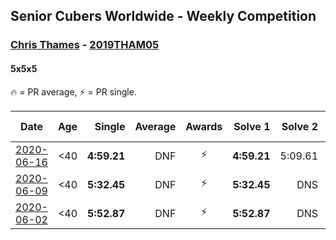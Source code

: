 ## Senior Cubers Worldwide - Weekly Competition
### [Chris Thames](../chris_thames.md) - [2019THAM05](https://www.worldcubeassociation.org/persons/2019THAM05?event=555)
#### 5x5x5

🔥 = PR average, ⚡ = PR single.

| Date | Age | Single | Average | Awards | Solve 1 | Solve 2 | Solve 3 | Solve 4 | Solve 5 | Video |
| :--: | :--: | --: | --: | :--: | --: | --: | --: | --: | --: | :-- |
| [2020-06-16](../../results/555/2020-06-16.md) | <40 | **4:59.21** | DNF | ⚡ | **4:59.21** | 5:09.61 | DNS | DNS | DNS | [Link](https://www.facebook.com/events/256188575607890/permalink/259059621987452/) |
| [2020-06-09](../../results/555/2020-06-09.md) | <40 | **5:32.45** | DNF | ⚡ | **5:32.45** | DNS | DNS | DNS | DNS | [Link](https://www.facebook.com/events/1130228284009045/permalink/1133643713667502/) |
| [2020-06-02](../../results/555/2020-06-02.md) | <40 | **5:52.87** | DNF | ⚡ | **5:52.87** | DNS | DNS | DNS | DNS | [Link](https://www.facebook.com/events/573401076937046/permalink/576872833256537/) |


<!-- Global site tag (gtag.js) - Google Analytics -->
<script async src="https://www.googletagmanager.com/gtag/js?id=UA-86348435-3"></script>
<script>window.dataLayer = window.dataLayer || []; function gtag() {dataLayer.push(arguments);} gtag('js', new Date()); gtag('config', 'UA-86348435-3');</script>
